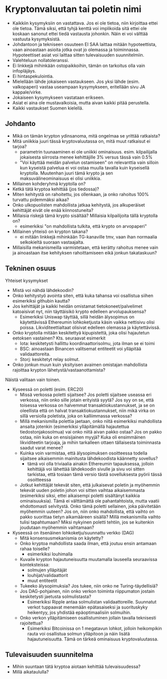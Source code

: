 # Kryptonvaluutan tai poletin nimi

- Kaikkiin kysymyksiin on vastattava. Jos ei ole tietoa, niin kirjoittaa ettei ole tietoa. Tämä siksi, että tyhjä kenttä voi implikoida sitä ettei ole koskaan sanonut ettei tiedä vastausta johonkin. Näin ei voi välttää vastuuta kysymyksistä.
- Johdantoon ja tekniseen osuuteen EI SAA laittaa mitään hypoteettista, vaan ainoastaan asioita jotka ovat jo olemassa ja toiminnassa. Hypoteettiset asiat voi laittaa sitten tulevaisuuden suunnitelmiin.
- Valehteluun nollatoleranssi.
- Ei linkkejä mihinkään ostopaikkoihin, tämän on tarkoitus olla vain infopläjäys.
- Ei hintaspekulointia.
- Mielellään lähde jokaiseen vastaukseen. Jos yksi lähde (esim. valkopaperi) vastaa useampaan kysymykseen, eritellään sivu JA kappale/virke.
- Jokaiseen kysymykseen vastataan erikseen.
- Asiat ei aina ole mustavalkoisia, mutta aivan kaikki pitää perustella.
- Kaikki vastaukset Suomen kielellä.

## Johdanto
- Mikä on tämän krypton ydinsanoma, mitä ongelmaa se yrittää ratkaista?
- Mitä uniikkia juuri tässä kryptovaluutassa on, mitä muut ratkaisut ei tarjoa?
    - parametrin tuunaaminen ei ole uniikki ominaisuus. esim. kilpailijalla jokaisesta siirrosta menee kehittäjille 3% versus tässä vain 0.5%
    - "Voi käyttää meidän palvelun ostamiseen" on relevanttia vain silloin kun kyseistä palvelua ei voi ostaa muulla tavalla kuin kyseisellä kryptolla. Muutenhan juuri tämä krypto ja sen maksuvälineominaisuus ei olisi uniikkia.
- Millainen kohderyhmä kryptolla on?
- Ketkä tätä kryptoa kehittää (jos tiedossa)?
- Miten kehitystä on rahoitettu, jos ollenkaan, ja onko rahoitus 100% turvattu pidemmäksi aikaa?
- Onko ulkopuolisten mahdollista jatkaa kehitystä, jos alkuperäiset kehittäjät eivät ole enää kiinnostuneita?
- Millaisia riskejä tämä krypto sisältää? Millaisia kilpailijoita tällä kryptolla on?
    - esimerkiksi "on mahdollista tulkita, että krypto on arvopaperi"
- Millainen yhteisö on krypton takana?
    - ei mitään linkkejä mihinkään TG-kanaville tmv, vaan ihan normaalia selkokieltä suoraan vastaajalta. 
- Millaisilla mekanismeilla varmistetaan, että kerätty rahoitus menee vain ja ainoastaan itse kehityksen rahoittamiseen eikä jonkun takataskuun?

## Tekninen osuus
Yhteiset kysymykset
- Mistä voi nähdä lähdekoodin?
- Onko kehitystyö avointa siten, että kuka tahansa voi osallistua siihen esimerkiksi githubin kautta?
- Jos kehittäjät ja kaikki heidän omistamat tietokoneet/palvelimet katoaisivat nyt, niin täyttäisikö krypto edelleen arvolupauksensa? 
    - Esimerkiksi Uniswap täyttää, sillä heidän älysopimus on käytettävissä Ethereumin lohkoketjusta käsin vaikka nettisivu olisi poissa. Likviditeettialtaat olisivat edelleen olemassa ja käytettävissä.
- Onko kryptolla mitään keskitettyä kipupistettä, joka olisi hajautetun eetoksen vastainen? Kts. seuraavat esimerkit
    - Iota: keskitetysti hallittu koordinaattorisolmu, jota ilman se ei toimi
    - BSC: ainoastaan Binancen valitsemat entiteetit voi ylläpitää validaattoreita.
    - Storj: keskitetyt relay solmut. 
- Onko jonkun muun kuin yksityisen avaimen omistajan mahdollista rajoittaa krypton lähetystä/vastaanottamista?

Näistä valitaan vain toinen.
- Kyseessä on poletti (esim. ERC20)
    - Missä verkossa poletti sijaitsee? Jos poletti sijaitsee useassa eri verkossa, niin onko sille jotain erityistä syytä? Jos syy on se, että toisessa verkossa on halvemmat transaktiokustannukset, ja se on oleellista että on halvat transaktiokustannukset, niin mikä virka on sillä versiolla poletista, joka on kalliimmassa verkossa?
    - Millä mekanismilla polettia jaetaan, onko niitä esimerkiksi mahdollista ansaita jotenkin (esimerkiksi ylläpitämällä hajautettua tiedostonjakosolmua) vai onko niitä aivan pakko ostaa? Jos on pakko ostaa, niin kuka on ensisijainen myyjä? Kuka oli ensimmäinen likviditeetin tarjoaja, ja mihin tarkalleen ottaen tällaisesta toiminnasta saadut varat menee?
    - Kuinka voin varmistaa, että älysopimuksen osoitteessa todella sijaitsee aikaisemmin mainitusta lähdekoodista käännetty sovellus?
        - tämä voi olla triviaalia ainakin Ethereumin tapauksessa, jolloin kehittäjä voi lähettää lähdekoodin sivulle ja sivu voi sitten tarkistaa, että tosiaan tämä versio tästä sovelluksesta pyörii tässä osoitteessa
    - Jotkut kehittäjät tekevät siten, että julkaisevat poletin ja myöhemmin tekevät uuden poletin johon voi sitten vaihtaa aikaisemmasta (esimerkiksi siksi, ettei aikaisempi poletti sisältänyt kaikkia ominaisuuksia). Tämä ei välttämättä ole pahantahtoista, mutta vaatii ehdottomasti selvitystä. Onko tämä poletti sellainen, joka päivitetään myöhemmin uuteen? Jos on, niin onko mahdollista, että vaihto on pakko suorittaa tietyn aikamääreen sisällä? Millä mekanismilla vaihto tulisi tapahtumaan? Miksi nykyinen poletti tehtiin, jos se kuitenkin joudutaan myöhemmin vaihtamaan?
- Kyseessä on itsenäinen lohkoketju/suunnattu verkko (DAG)
    - Mitä konsensusmekanismia on käytetty?
    - Onko kryptoa mahdollista saada ilman, että joutuu ensin antamaan rahaa toiselle?
        - esimerkiksi louhimalla
    - Kuvaile krypton hajautuneisuutta muutamalla lauseella seuraavissa konteksteissa:
        - solmujen ylläpitäjät
        - louhijat/validaattorit
        - muut entiteetit
    - Tukeeko älysopimuksia? Jos tukee, niin onko ne Turing-täydellisiä?
    - Jos DAG-pohjainen, niin onko verkon toiminta riippumaton jostain keskitetysti jaetusta solmulistasta? 
        - Esimerkiksi Ripple antaa solmulistan validaattoreille. Suunnatut verkot tuppaavat menemään epätasaiseksi ja suorituskyky heikentyy, jos yhdistää epäoptimaalisiin solmuihin.
    - Onko verkon ylläpitämiseen osallistuminen jollain tavalla teknisesti rajoitettua?
        - Esimerkiksi Bitcoinissa on 1 megatavun lohkot, jolloin heikompikin rauta voi osallistua solmun ylläpitoon ja näin lisätä hajautuneisuutta. Tämä on tärkeä ominaisuus kryptovaluutassa.


## Tulevaisuuden suunnitelma
- Mihin suuntaan tätä kryptoa aiotaan kehittää tulevaisuudessa?
- Millä aikataululla?

